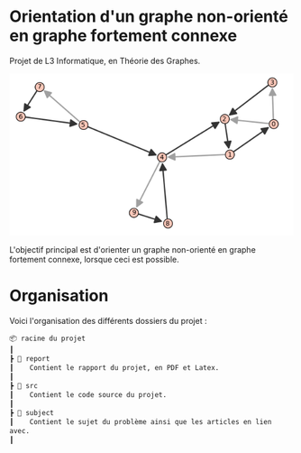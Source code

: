 # Orientation d'un graphe non-orienté en graphe fortement connexe
 
Projet de L3 Informatique, en Théorie des Graphes.

![Arbre de parcours d'un DFS](
    report/img/graphe-oriente-gris.png 
    "Arbre de parcours d'un DFS"
)

L'objectif principal est d'orienter un graphe non-orienté en graphe fortement connexe, lorsque ceci est possible.

# Organisation

Voici l'organisation des différents dossiers du projet :
```
📦 racine du projet
┃
┣ 📂 report
┃    Contient le rapport du projet, en PDF et Latex.
┃ 
┣ 📂 src
┃    Contient le code source du projet.
┃ 
┣ 📂 subject
┃    Contient le sujet du problème ainsi que les articles en lien avec.
┃ 
```
